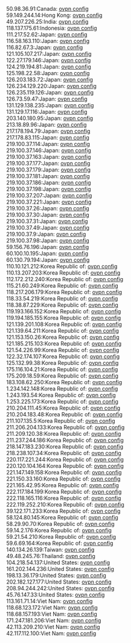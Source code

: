 50.98.36.91:Canada: [ovpn config](vpn/50_98_36_91.ovpn)  
59.149.244.14:Hong Kong: [ovpn config](vpn/59_149_244_14.ovpn)  
49.207.226.25:India: [ovpn config](vpn/49_207_226_25.ovpn)  
118.137.175.61:Indonesia: [ovpn config](vpn/118_137_175_61.ovpn)  
111.217.52.62:Japan: [ovpn config](vpn/111_217_52_62.ovpn)  
116.58.163.110:Japan: [ovpn config](vpn/116_58_163_110.ovpn)  
116.82.67.3:Japan: [ovpn config](vpn/116_82_67_3.ovpn)  
121.105.107.217:Japan: [ovpn config](vpn/121_105_107_217.ovpn)  
122.27.179.146:Japan: [ovpn config](vpn/122_27_179_146.ovpn)  
124.219.194.81:Japan: [ovpn config](vpn/124_219_194_81.ovpn)  
125.198.22.58:Japan: [ovpn config](vpn/125_198_22_58.ovpn)  
126.203.183.72:Japan: [ovpn config](vpn/126_203_183_72.ovpn)  
126.234.129.220:Japan: [ovpn config](vpn/126_234_129_220.ovpn)  
126.235.119.126:Japan: [ovpn config](vpn/126_235_119_126.ovpn)  
126.73.59.47:Japan: [ovpn config](vpn/126_73_59_47.ovpn)  
131.129.138.235:Japan: [ovpn config](vpn/131_129_138_235.ovpn)  
131.129.17.116:Japan: [ovpn config](vpn/131_129_17_116.ovpn)  
203.140.180.95:Japan: [ovpn config](vpn/203_140_180_95.ovpn)  
213.18.89.96:Japan: [ovpn config](vpn/213_18_89_96.ovpn)  
217.178.194.79:Japan: [ovpn config](vpn/217_178_194_79.ovpn)  
217.178.83.115:Japan: [ovpn config](vpn/217_178_83_115.ovpn)  
219.100.37.114:Japan: [ovpn config](vpn/219_100_37_114.ovpn)  
219.100.37.146:Japan: [ovpn config](vpn/219_100_37_146.ovpn)  
219.100.37.163:Japan: [ovpn config](vpn/219_100_37_163.ovpn)  
219.100.37.177:Japan: [ovpn config](vpn/219_100_37_177.ovpn)  
219.100.37.179:Japan: [ovpn config](vpn/219_100_37_179.ovpn)  
219.100.37.181:Japan: [ovpn config](vpn/219_100_37_181.ovpn)  
219.100.37.186:Japan: [ovpn config](vpn/219_100_37_186.ovpn)  
219.100.37.198:Japan: [ovpn config](vpn/219_100_37_198.ovpn)  
219.100.37.207:Japan: [ovpn config](vpn/219_100_37_207.ovpn)  
219.100.37.221:Japan: [ovpn config](vpn/219_100_37_221.ovpn)  
219.100.37.26:Japan: [ovpn config](vpn/219_100_37_26.ovpn)  
219.100.37.30:Japan: [ovpn config](vpn/219_100_37_30.ovpn)  
219.100.37.31:Japan: [ovpn config](vpn/219_100_37_31.ovpn)  
219.100.37.49:Japan: [ovpn config](vpn/219_100_37_49.ovpn)  
219.100.37.9:Japan: [ovpn config](vpn/219_100_37_9.ovpn)  
219.100.37.98:Japan: [ovpn config](vpn/219_100_37_98.ovpn)  
59.156.76.196:Japan: [ovpn config](vpn/59_156_76_196.ovpn)  
60.100.10.195:Japan: [ovpn config](vpn/60_100_10_195.ovpn)  
60.130.79.194:Japan: [ovpn config](vpn/60_130_79_194.ovpn)  
110.10.121.212:Korea Republic of: [ovpn config](vpn/110_10_121_212.ovpn)  
110.13.207.203:Korea Republic of: [ovpn config](vpn/110_13_207_203.ovpn)  
112.172.212.240:Korea Republic of: [ovpn config](vpn/112_172_212_240.ovpn)  
115.21.60.249:Korea Republic of: [ovpn config](vpn/115_21_60_249.ovpn)  
118.217.206.179:Korea Republic of: [ovpn config](vpn/118_217_206_179.ovpn)  
118.33.54.219:Korea Republic of: [ovpn config](vpn/118_33_54_219.ovpn)  
118.38.87.229:Korea Republic of: [ovpn config](vpn/118_38_87_229.ovpn)  
119.193.166.152:Korea Republic of: [ovpn config](vpn/119_193_166_152.ovpn)  
119.194.185.155:Korea Republic of: [ovpn config](vpn/119_194_185_155.ovpn)  
121.139.201.108:Korea Republic of: [ovpn config](vpn/121_139_201_108.ovpn)  
121.139.64.211:Korea Republic of: [ovpn config](vpn/121_139_64_211.ovpn)  
121.153.150.26:Korea Republic of: [ovpn config](vpn/121_153_150_26.ovpn)  
121.185.215.103:Korea Republic of: [ovpn config](vpn/121_185_215_103.ovpn)  
121.54.226.99:Korea Republic of: [ovpn config](vpn/121_54_226_99.ovpn)  
122.32.174.107:Korea Republic of: [ovpn config](vpn/122_32_174_107.ovpn)  
125.132.99.38:Korea Republic of: [ovpn config](vpn/125_132_99_38.ovpn)  
175.116.104.21:Korea Republic of: [ovpn config](vpn/175_116_104_21.ovpn)  
175.209.18.59:Korea Republic of: [ovpn config](vpn/175_209_18_59.ovpn)  
183.108.62.250:Korea Republic of: [ovpn config](vpn/183_108_62_250.ovpn)  
1.234.142.148:Korea Republic of: [ovpn config](vpn/1_234_142_148.ovpn)  
1.243.193.54:Korea Republic of: [ovpn config](vpn/1_243_193_54.ovpn)  
1.253.225.173:Korea Republic of: [ovpn config](vpn/1_253_225_173.ovpn)  
210.204.111.45:Korea Republic of: [ovpn config](vpn/210_204_111_45.ovpn)  
210.204.183.48:Korea Republic of: [ovpn config](vpn/210_204_183_48.ovpn)  
211.107.135.5:Korea Republic of: [ovpn config](vpn/211_107_135_5.ovpn)  
211.206.204.133:Korea Republic of: [ovpn config](vpn/211_206_204_133.ovpn)  
211.209.120.38:Korea Republic of: [ovpn config](vpn/211_209_120_38.ovpn)  
211.237.244.186:Korea Republic of: [ovpn config](vpn/211_237_244_186.ovpn)  
218.147.183.230:Korea Republic of: [ovpn config](vpn/218_147_183_230.ovpn)  
218.238.107.34:Korea Republic of: [ovpn config](vpn/218_238_107_34.ovpn)  
220.117.221.244:Korea Republic of: [ovpn config](vpn/220_117_221_244.ovpn)  
220.120.104.164:Korea Republic of: [ovpn config](vpn/220_120_104_164.ovpn)  
221.147.149.158:Korea Republic of: [ovpn config](vpn/221_147_149_158.ovpn)  
221.150.33.160:Korea Republic of: [ovpn config](vpn/221_150_33_160.ovpn)  
221.165.42.95:Korea Republic of: [ovpn config](vpn/221_165_42_95.ovpn)  
222.117.184.199:Korea Republic of: [ovpn config](vpn/222_117_184_199.ovpn)  
222.118.165.116:Korea Republic of: [ovpn config](vpn/222_118_165_116.ovpn)  
222.119.252.210:Korea Republic of: [ovpn config](vpn/222_119_252_210.ovpn)  
39.122.171.233:Korea Republic of: [ovpn config](vpn/39_122_171_233.ovpn)  
58.124.80.145:Korea Republic of: [ovpn config](vpn/58_124_80_145.ovpn)  
58.29.90.70:Korea Republic of: [ovpn config](vpn/58_29_90_70.ovpn)  
59.14.2.176:Korea Republic of: [ovpn config](vpn/59_14_2_176.ovpn)  
59.21.54.210:Korea Republic of: [ovpn config](vpn/59_21_54_210.ovpn)  
59.6.69.164:Korea Republic of: [ovpn config](vpn/59_6_69_164.ovpn)  
140.134.26.139:Taiwan: [ovpn config](vpn/140_134_26_139.ovpn)  
49.48.245.76:Thailand: [ovpn config](vpn/49_48_245_76.ovpn)  
104.218.54.137:United States: [ovpn config](vpn/104_218_54_137.ovpn)  
161.202.144.236:United States: [ovpn config](vpn/161_202_144_236.ovpn)  
198.13.36.179:United States: [ovpn config](vpn/198_13_36_179.ovpn)  
202.182.127.177:United States: [ovpn config](vpn/202_182_127_177.ovpn)  
208.94.244.242:United States: [ovpn config](vpn/208_94_244_242.ovpn)  
45.76.147.33:United States: [ovpn config](vpn/45_76_147_33.ovpn)  
113.161.71.14:Viet Nam: [ovpn config](vpn/113_161_71_14.ovpn)  
118.68.123.172:Viet Nam: [ovpn config](vpn/118_68_123_172.ovpn)  
118.68.157.193:Viet Nam: [ovpn config](vpn/118_68_157_193.ovpn)  
171.247.181.206:Viet Nam: [ovpn config](vpn/171_247_181_206.ovpn)  
42.113.209.210:Viet Nam: [ovpn config](vpn/42_113_209_210.ovpn)  
42.117.112.100:Viet Nam: [ovpn config](vpn/42_117_112_100.ovpn)  
